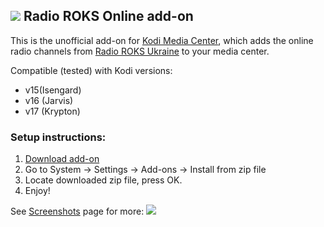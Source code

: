 ## ![](http://i.imgur.com/VgAxqNR.png?1) Radio ROKS Online add-on

This is the unofficial add-on for [Kodi Media Center](https://kodi.tv/about/), which adds the online radio channels from [Radio ROKS Ukraine](http://www.radioroks.ua/) to your media center.

Compatible (tested) with Kodi versions:
- v15(Isengard)
- v16 (Jarvis)
- v17 (Krypton)

### Setup instructions:

1. [Download add-on](https://github.com/kuzin2006/plugin.audio.radio.roks/archive/master.zip)
2. Go to System -> Settings -> Add-ons -> Install from zip file
3. Locate downloaded zip file, press OK.
4. Enjoy!

See [Screenshots](https://github.com/kuzin2006/plugin.audio.radio.roks/wiki/Screenshots) page for more:
![](http://i.imgur.com/1O5iIBU.png)
